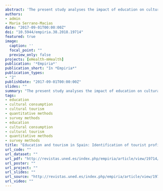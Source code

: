 ```yaml
---
abstract: 'The present study analyses the impact of education on cultural tourism preferences of the Spanish population. First, the variations in the association between education and cultural tourism are compared at the regional level. In a second phase, a multivariate classification model based in decision trees is used to explain and understand the complex association between socioeconomic and socio-demographic determinants of cultural tourism. The present work demonstrates the existence of educational differences between the Spanish regions, differences that may determine the cultural tourism results of population in Spain. On the other hand, the findings obtained through the classification technique indicate that the effect of education on cultural tourism is mediated by socioeconomic and socio-demographic factors, which may vary the explanatory power of the educational component. Unlike previous studies, the present analytical approach enables the use of complex combinations of predictors for the identification of specific population subgroups that may be more or less likely to cultural consumption.'
authors:
- admin
- Maria Serrano-Macias
date: "2017-09-01T00:00:00Z"
doi: "10.5944/empiria.38.2018.19714"
featured: true
image:
  caption: ''
  focal_point: ""
  preview_only: false
projects: [eHealth-mHealth]
publication: '*Empiria*'
publication_short: "In *Empiria*"
publication_types:
- "2"
publishDate: "2017-09-01T00:00:00Z"
slides: ""
summary: "The present study analyses the impact of education on cultural tourism preferences of the Spanish population."
tags:
- education
- cultural consumption
- cultural tourism
- quantitative methods
- survey methods
- education
- cultural consumption
- cultural tourism
- quantitative methods
- survey methods
title: "Education and tourism in Spain: Identification of tourist profiles through the application of decision trees"
url_code: ""
url_dataset: ""
url_pdf: "http://revistas.uned.es/index.php/empiria/article/view/19714/16483"
url_poster: ""
url_project: ""
url_slides: ""
url_source: "http://revistas.uned.es/index.php/empiria/article/view/19714"
url_video: ""
---
```

